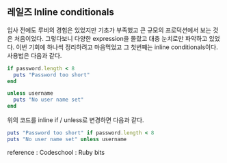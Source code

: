 ## 레일즈 Inline conditionals

입사 전에도 루비의 경험은 있었지만 기초가 부족했고 큰 규모의 프로덕션에서 보는 것은 처음이었다. 그렇다보니 다양한 expression을 몰랐고 대충 눈치로만 파악하고 있었다. 이번 기회에 하나씩 정리하려고 마음먹었고 그 첫번째는 inline conditionals이다. 사용법은 다음과 같다.

```ruby
if password.length < 8
  puts "Password too short"
end

unless username
  puts "No user name set"
end
```

위의 코드를 inline if / unless로 변경하면 다음과 같다.

```ruby
puts "Password too short" if password.length < 8
puts "No user name set" unless username
```

reference : Codeschool : Ruby bits 